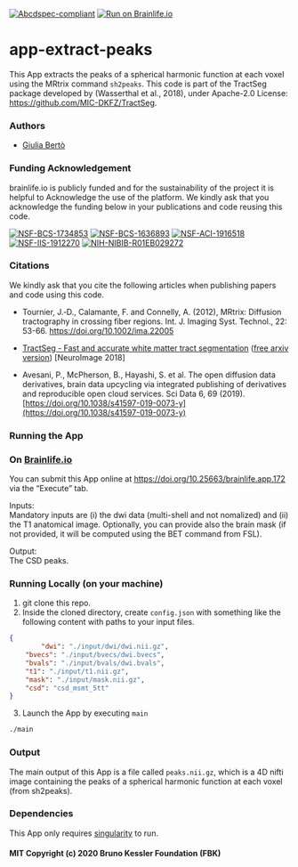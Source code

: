 [![Abcdspec-compliant](https://img.shields.io/badge/ABCD_Spec-v1.1-green.svg)](https://github.com/brain-life/abcd-spec)
[![Run on Brainlife.io](https://img.shields.io/badge/Brainlife-bl.app.172-blue.svg)](https://doi.org/10.25663/brainlife.app.172)

# app-extract-peaks
This App extracts the peaks of a spherical harmonic function at each voxel using the MRtrix command `sh2peaks`. This code is part of the TractSeg package developed by (Wasserthal et al., 2018), under Apache-2.0 License: https://github.com/MIC-DKFZ/TractSeg.

### Authors
- [Giulia Bertò](giulia.berto.4@gmail.com)

### Funding Acknowledgement
brainlife.io is publicly funded and for the sustainability of the project it is helpful to Acknowledge the use of the platform. We kindly ask that you acknowledge the funding below in your publications and code reusing this code.

[![NSF-BCS-1734853](https://img.shields.io/badge/NSF_BCS-1734853-blue.svg)](https://nsf.gov/awardsearch/showAward?AWD_ID=1734853)
[![NSF-BCS-1636893](https://img.shields.io/badge/NSF_BCS-1636893-blue.svg)](https://nsf.gov/awardsearch/showAward?AWD_ID=1636893)
[![NSF-ACI-1916518](https://img.shields.io/badge/NSF_ACI-1916518-blue.svg)](https://nsf.gov/awardsearch/showAward?AWD_ID=1916518)
[![NSF-IIS-1912270](https://img.shields.io/badge/NSF_IIS-1912270-blue.svg)](https://nsf.gov/awardsearch/showAward?AWD_ID=1912270)
[![NIH-NIBIB-R01EB029272](https://img.shields.io/badge/NIH_NIBIB-R01EB029272-green.svg)](https://grantome.com/grant/NIH/R01-EB029272-01)

### Citations
We kindly ask that you cite the following articles when publishing papers and code using this code. 

* Tournier, J.‐D., Calamante, F. and Connelly, A. (2012), MRtrix: Diffusion tractography in crossing fiber regions. Int. J. Imaging Syst. Technol., 22: 53-66. https://doi.org/10.1002/ima.22005

* [TractSeg - Fast and accurate white matter tract segmentation](https://doi.org/10.1016/j.neuroimage.2018.07.070) ([free arxiv version](https://arxiv.org/abs/1805.07103)) [NeuroImage 2018]

* Avesani, P., McPherson, B., Hayashi, S. et al. The open diffusion data derivatives, brain data upcycling via integrated publishing of derivatives and reproducible open cloud services. Sci Data 6, 69 (2019). [https://doi.org/10.1038/s41597-019-0073-y](https://doi.org/10.1038/s41597-019-0073-y) 

### Running the App
### On [Brainlife.io](http://brainlife.io/) 
You can submit this App online at https://doi.org/10.25663/brainlife.app.172 via the “Execute” tab.

Inputs: \
Mandatory inputs are (i) the dwi data (multi-shell and not nomalized) and (ii) the T1 anatomical image. Optionally, you can provide also the brain mask (if not provided, it will be computed using the BET command from FSL).

Output: \
The CSD peaks.

### Running Locally (on your machine)

1. git clone this repo.
2. Inside the cloned directory, create `config.json` with something like the following content with paths to your input files.

```json
{
        "dwi": "./input/dwi/dwi.nii.gz",
	"bvecs": "./input/bvecs/dwi.bvecs",
	"bvals": "./input/bvals/dwi.bvals",
	"t1": "./input/t1.nii.gz",
	"mask": "./input/mask.nii.gz",
	"csd": "csd_msmt_5tt"
}
```

3. Launch the App by executing `main`

```bash
./main
```

### Output
The main output of this App is a file called `peaks.nii.gz`, which is a 4D nifti image containing the peaks of a spherical harmonic function at each voxel (from sh2peaks).

### Dependencies
This App only requires [singularity](https://sylabs.io/singularity/) to run. 

#### MIT Copyright (c) 2020 Bruno Kessler Foundation (FBK)
